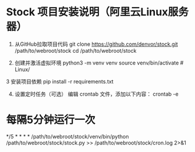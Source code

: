 # Stock 项目安装说明（阿里云Linux服务器）
1. 从GitHub拉取项目代码
git clone https://github.com/denvor/stock.git /path/to/webroot/stock
cd /path/to/webroot/stock

2. 创建并激活虚拟环境
python3 -m venv venv
source venv/bin/activate  # Linux/

3 安装项目依赖
pip install -r requirements.txt

4. 设置定时任务（可选）
编辑 crontab 文件，添加以下内容：
crontab -e
# 每隔5分钟运行一次
*/5 * * * * /path/to/webroot/stock/venv/bin/python /path/to/webroot/stock/stock.py >> /path/to/webroot/stock/cron.log 2>&1




